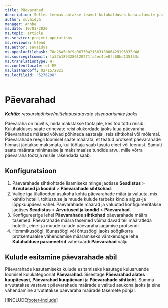 ```yaml
---
title: Päevarahad
description: Selles teemas antakse teavet kuluhalduses kasutatavate päevarahade reeglite kohta.
author: suvaidya
manager: Annbe
ms.date: 10/01/2020
ms.topic: article
ms.service: project-operations
ms.reviewer: kfend
ms.author: suvaidya
ms.openlocfilehash: 70e26a5e0f9a06730a2166318006429195335d4d
ms.sourcegitcommit: fa32b1893286f20271fa4ec4be8fc68bd135f53c
ms.translationtype: HT
ms.contentlocale: et-EE
ms.lasthandoff: 02/15/2021
ms.locfileid: "5276298"
---
```

# <a name="per-diems"></a>Päevarahad

_**Kehtib:** ressursipõhiste/mitteladustatavate stsenaariumite jaoks_


Päevaraha on hüvitis, mida makstakse töötajale, kes töö tõttu reisib. Kuluhalduses saate erinevate reisi olukordade jaoks luua päevaraha. Päevarahade määrad võivad põhineda aastaajal, reisisihtkohal või mõlemal. Päevarahade reegli loomisel saate määrata, et teatud protsent päevarahade hinnast jäetakse maksmata, kui töötaja saab tasuta einet või teenust. Samuti saate määrata minimaalse ja maksimaalse tundide arvu, mille võrra päevaraha töötaja reisile rakendada saab.

## <a name="configuration"></a>Konfiguratsioon 

1. Päevarahade sihtkohtade lisamiseks minge jaotisse **Seadistus** > **Arvutused ja koodid** > **Päevarahade sihtkohad**.
2. Valige iga ülaltoodud asukoha kohta päevarahade määr ja valuuta, mis kehtib hotelli, toitlustuse ja muude kulude tarbeks kindla algus-ja lõppkuupäeva vahel. Päevarahade määrad ja valuutad konfigureeritakse jaotises **Seadistus** > **Arvutused ja koodid** > **Päevarahad**.
3. Konfigureerige lehel **Päevarahade sihtkohad** päevarahade määra tasemed. Päevarahade määra tasemed võimaldavad teil määratleda hotelli-, eine- ja muude kulude päevaraha jagamise protsendi. 
4. Hommikusöögi, lõunasöögi või õhtusöögi jaoks söögikorra protsentuaalse vähendamise määramiseks värskendage lehe **Kuluhalduse parameetrid** vahekaardi **Päevarahad** välju. 
    
## <a name="submit-expenses-using-per-diem"></a>Kulude esitamine päevarahade abil
Päevarahade kasutamiseks kulude esitamiseks kasutage kuluaruande loomisel kulukategooriat **Päevarahad**. Sisestage **Päevarahad alates kuupäevast**, **Päevarahad kuupäevani** ja **Päevarahade sihtkoht**. Summa arvutatakse vastavalt päevarahade määradele valitud asukoha jaoks ja eine vähendamine arvutatakse päevaraha määrade tasemete põhjal.


[!INCLUDE[footer-include](../includes/footer-banner.md)]